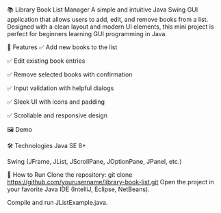 📚 Library Book List Manager
A simple and intuitive Java Swing GUI application that allows users to add, edit, and remove books from a list. 
Designed with a clean layout and modern UI elements, this mini project is perfect for beginners learning GUI programming in Java.

🚀 Features
✅ Add new books to the list

✅ Edit existing book entries

✅ Remove selected books with confirmation

✅ Input validation with helpful dialogs

✅ Sleek UI with icons and padding

✅ Scrollable and responsive design

🖼️ Demo

🛠️ Technologies
Java SE 8+

Swing (JFrame, JList, JScrollPane, JOptionPane, JPanel, etc.)

🧪 How to Run
Clone the repository:
git clone https://github.com/yourusername/library-book-list.git
Open the project in your favorite Java IDE (IntelliJ, Eclipse, NetBeans).

Compile and run JListExample.java.

